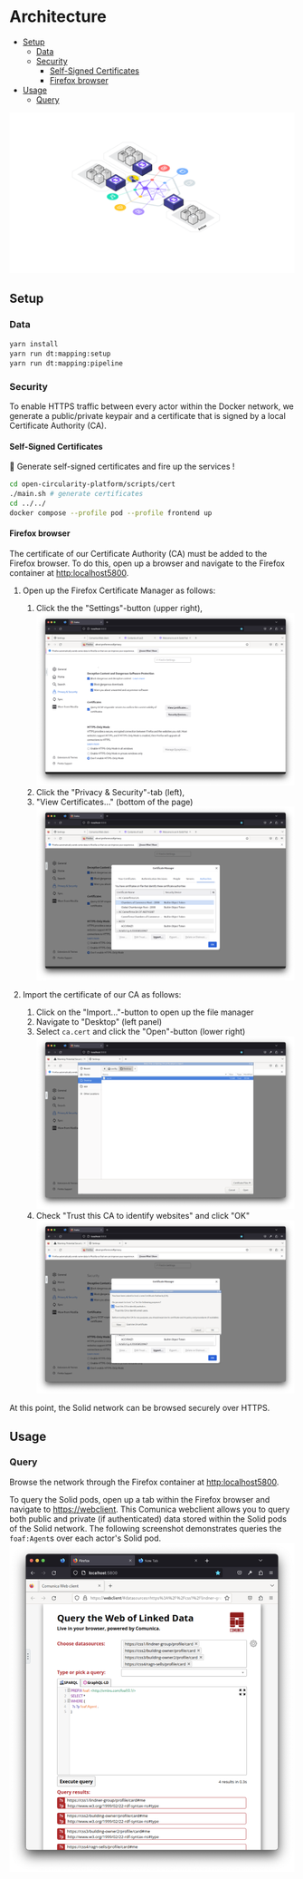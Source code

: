 <!-- omit in toc -->
# Architecture

- [Setup](#setup)
  - [Data](#data)
  - [Security](#security)
    - [Self-Signed Certificates](#self-signed-certificates)
    - [Firefox browser](#firefox-browser)
- [Usage](#usage)
  - [Query](#query)

![Open Circularity Platform](doc/img/ocp.png)

## Setup

### Data

```bash
yarn install
yarn run dt:mapping:setup
yarn run dt:mapping:pipeline
```

### Security

To enable HTTPS traffic between every actor within the Docker network,
we generate a public/private keypair and a certificate that is signed by
a local Certificate Authority (CA).

#### Self-Signed Certificates

🚀 Generate self-signed certificates and fire up the services !

```bash
cd open-circularity-platform/scripts/cert
./main.sh # generate certificates
cd ../../
docker compose --profile pod --profile frontend up
```

#### Firefox browser

The certificate of our Certificate Authority (CA) must be added to the Firefox
browser.
To do this,
open up a browser and navigate to the Firefox container at <http:localhost5800>.

1. Open up the Firefox Certificate Manager as follows:
   1. Click the the "Settings"-button (upper right),
   ![Browser setup (step 1): Settings / Privacy & Security](doc/img/setup-browser-step1.png)
   2. Click the "Privacy & Security"-tab (left),
   3. "View Certificates..." (bottom of the page)
   ![Browser setup: Firefox Certificate Manager](doc/img/setup-browser-step2.png)
  
2. Import the certificate of our CA as follows:
   1. Click on the "Import..."-button to open up the file manager
   2. Navigate to "Desktop" (left panel)
   3. Select `ca.cert` and click the "Open"-button (lower right)
   ![Browser setup: Select `ca.cert`](doc/img/setup-browser-step3.png)
   4. Check "Trust this CA to identify websites" and click "OK"
   ![Browser setup: Trust this CA to identify websites](doc/img/setup-browser-step4.png)

At this point,
the Solid network can be browsed securely over HTTPS.

## Usage

### Query

Browse the network through the Firefox container at <http:localhost5800>.

To query the Solid pods,
open up a tab within the Firefox browser and navigate to
<https://webclient>.
This Comunica webclient allows you to query both
public and private (if authenticated) data stored within the Solid pods of the
Solid network.
The following screenshot demonstrates queries the `foaf:Agent`s over each actor's Solid pod.
![Query: FOAF Agents](doc/img/query-agents.png)
